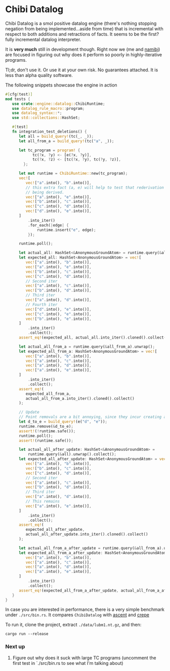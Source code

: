 # Chibi Datalog

Chibi Datalog is a smol positive datalog engine (there's nothing stopping negation from being implemented...aside from time)
that is incremental with respect to both additions and retractions of facts. It seems to be the first? fully incremental datalog 
interpreter.

It is **very much** still in development though. Right now we (me and [namibj](https://github.com/namibj)) are focused
in figuring out why does it perform so poorly in highly-iterative programs. 

Tl;dr, don't use it. Or use it at your own risk. No guarantees attached. It is less than alpha quality software.

The following snippets showcase the engine in action
```rust
#[cfg(test)]
mod tests {
   use crate::engine::datalog::ChibiRuntime;
   use datalog_rule_macro::program;
   use datalog_syntax::*;
   use std::collections::HashSet;

   #[test]
   fn integration_test_deletions() {
      let all = build_query!(tc(_, _));
      let all_from_a = build_query!(tc("a", _));

      let tc_program = program! {
            tc(?x, ?y) <- [e(?x, ?y)],
            tc(?x, ?z) <- [tc(?x, ?y), tc(?y, ?z)],
        };

      let mut runtime = ChibiRuntime::new(tc_program);
      vec![
         vec!["a".into(), "b".into()],
         // this extra fact (a, e) will help to test that rederivation works, since it has multiple valid ways of
         // being derived.
         vec!["a".into(), "e".into()],
         vec!["b".into(), "c".into()],
         vec!["c".into(), "d".into()],
         vec!["d".into(), "e".into()],
      ]
          .into_iter()
          .for_each(|edge| {
              runtime.insert("e", edge);
          });

      runtime.poll();

      let actual_all: HashSet<&AnonymousGroundAtom> = runtime.query(&all).unwrap().collect();
      let expected_all: HashSet<AnonymousGroundAtom> = vec![
         vec!["a".into(), "b".into()],
         vec!["a".into(), "e".into()],
         vec!["b".into(), "c".into()],
         vec!["c".into(), "d".into()],
         // Second iter
         vec!["a".into(), "c".into()],
         vec!["b".into(), "d".into()],
         // Third iter
         vec!["a".into(), "d".into()],
         // Fourth iter
         vec!["d".into(), "e".into()],
         vec!["c".into(), "e".into()],
         vec!["b".into(), "e".into()],
      ]
          .into_iter()
          .collect();
      assert_eq!(expected_all, actual_all.into_iter().cloned().collect());

      let actual_all_from_a = runtime.query(&all_from_a).unwrap();
      let expected_all_from_a: HashSet<AnonymousGroundAtom> = vec![
         vec!["a".into(), "b".into()],
         vec!["a".into(), "c".into()],
         vec!["a".into(), "d".into()],
         vec!["a".into(), "e".into()],
      ]
          .into_iter()
          .collect();
      assert_eq!(
         expected_all_from_a,
         actual_all_from_a.into_iter().cloned().collect()
      );

      // Update
      // Point removals are a bit annoying, since they incur creating a query.
      let d_to_e = build_query!(e("d", "e"));
      runtime.remove(&d_to_e);
      assert!(!runtime.safe());
      runtime.poll();
      assert!(runtime.safe());

      let actual_all_after_update: HashSet<&AnonymousGroundAtom> =
          runtime.query(&all).unwrap().collect();
      let expected_all_after_update: HashSet<AnonymousGroundAtom> = vec![
         vec!["a".into(), "b".into()],
         vec!["b".into(), "c".into()],
         vec!["c".into(), "d".into()],
         // Second iter
         vec!["a".into(), "c".into()],
         vec!["b".into(), "d".into()],
         // Third iter
         vec!["a".into(), "d".into()],
         // This remains
         vec!["a".into(), "e".into()],
      ]
          .into_iter()
          .collect();
      assert_eq!(
         expected_all_after_update,
         actual_all_after_update.into_iter().cloned().collect()
      );

      let actual_all_from_a_after_update = runtime.query(&all_from_a).unwrap();
      let expected_all_from_a_after_update: HashSet<AnonymousGroundAtom> = vec![
         vec!["a".into(), "b".into()],
         vec!["a".into(), "c".into()],
         vec!["a".into(), "d".into()],
         vec!["a".into(), "e".into()],
      ]
          .into_iter()
          .collect();
      assert_eq!(expected_all_from_a_after_update, actual_all_from_a_after_update.into_iter().cloned().collect());
   }
}
```

In case you are interested in performance, there is a very simple benchmark under `./src/bin.rs`. It compares `ChibiDatalog`
with [ascent](https://github.com/s-arash/ascent) and [crepe](https://github.com/ekzhang/crepe)

To run it, clone the project, extract `./data/lubm1.nt.gz`, and then:
```shell
cargo run --release
```

### Next up

1. Figure out why does it suck with large TC programs (uncomment the first test in `./src/bin.rs to see what I'm talking about)
